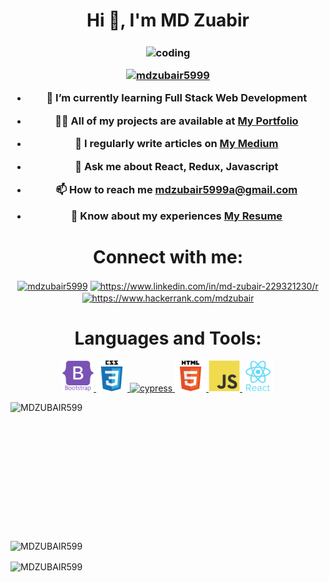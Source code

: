 <h1 align="center">Hi 👋, I'm MD Zuabir</h1>
<h3 align="center"I'm a passionate Full Stack Web Developer and I am interested in developing new things which excite me a lot. I love exploring new technologies, I like to stay on top of latest trends.</h3>

<img align='center' alt='coding' width='400' src='https://user-images.githubusercontent.com/55389276/140866485-8fb1c876-9a8f-4d6a-98dc-08c4981eaf70.gif'>


<p align="center" > <a href="https://github.com/ryo-ma/github-profile-trophy"><img src="https://github-profile-trophy.vercel.app/?username=mdzubair599" alt="mdzubair5999" /></a> </p>
<div>

- 🌱 I’m currently learning **Full Stack Web Development**

- 👨‍💻 All of my projects are available at <a href="https://mdzubair599.github.io/">My Portfolio</a>

- 📝 I regularly write articles on  <a href="https://medium.com/@mdzubair5999a">My Medium</a>

- 💬 Ask me about **React, Redux, Javascript**


- 📫 How to reach me **mdzubair5999a@gmail.com**

- 📄 Know about my experiences  <a href="https://drive.google.com/file/d/1rCU_9SRskkaSupC5XBjXEuDds9DY_nTh/view?usp=sharing/">My Resume</a>
</div>

<h1 align="center">Connect with me:</h1>
<p align="center">
<a href="https://twitter.com/mdzubair5999" target="blank"><img align="center" src="https://raw.githubusercontent.com/rahuldkjain/github-profile-readme-generator/master/src/images/icons/Social/twitter.svg" alt="mdzubair5999" width="50" height="50" /></a>
<a href="https://linkedin.com/in/https://www.linkedin.com/in/md-zubair-229321230/r" target="blank"><img align="center" src="https://raw.githubusercontent.com/rahuldkjain/github-profile-readme-generator/master/src/images/icons/Social/linked-in-alt.svg" alt="https://www.linkedin.com/in/md-zubair-229321230/r"  width="50" height="50" /></a>
<a href="https://www.hackerrank.com/https://www.hackerrank.com/mdzubair" target="blank"><img align="center" src="https://raw.githubusercontent.com/rahuldkjain/github-profile-readme-generator/master/src/images/icons/Social/hackerrank.svg" alt="https://www.hackerrank.com/mdzubair" width="50" height="50"" /></a>
</p>

<h1 align="center ">Languages and Tools:</h1>
<div align="center">

  <a href="https://getbootstrap.com" target="_blank" rel="noreferrer"> 
  <img src="https://raw.githubusercontent.com/devicons/devicon/master/icons/bootstrap/bootstrap-plain-wordmark.svg" alt="bootstrap" width="50" height="50"/> 
  </a> 
 
  <a href="https://www.w3schools.com/css/" target="_blank" rel="noreferrer">
   <img src="https://raw.githubusercontent.com/devicons/devicon/master/icons/css3/css3-original-wordmark.svg" alt="css3" width="50" height="50"/>
  </a> 
 
   <a href="https://www.cypress.io" target="_blank" rel="noreferrer">
    <img src="https://raw.githubusercontent.com/simple-icons/simple-icons/6e46ec1fc23b60c8fd0d2f2ff46db82e16dbd75f/icons/cypress.svg" alt="cypress" width="50"        height="50"/>
  </a>
 
  <a href="https://www.w3.org/html/" target="_blank" rel="noreferrer"> 
   <img src="https://raw.githubusercontent.com/devicons/devicon/master/icons/html5/html5-original-wordmark.svg" alt="html5" width="50" height="50"/> 
 </a> 
 <a href="https://developer.mozilla.org/en-US/docs/Web/JavaScript" target="_blank" rel="noreferrer">
 <img src="https://raw.githubusercontent.com/devicons/devicon/master/icons/javascript/javascript-original.svg" alt="javascript" width="50" height="50"/> 
 </a>
 <a href="https://reactjs.org/" target="_blank" rel="noreferrer">
  <img src="https://raw.githubusercontent.com/devicons/devicon/master/icons/react/react-original-wordmark.svg" alt="react" width="50" height="50"/> 
 </a>

</div>



 <div display="grid">
    <p><img align="left" src="https://github-readme-stats.vercel.app/api/top-langs?username=MDZUBAIR599&show_icons=true&locale=en&layout=compact" alt="MDZUBAIR599" width="400px" height=220px" /></p>
  <spam>

<p>&nbsp;<img align="center" src="https://github-readme-stats.vercel.app/api?username=MDZUBAIR599&show_icons=true&locale=en" alt="MDZUBAIR599" width="400px"  height=220px"  /></p>
</span>



<p><img align="center" src="https://github-readme-streak-stats.herokuapp.com/?user=MDZUBAIR599&" alt="MDZUBAIR599"  width="400px"  height=220px" /></p>

</div>


